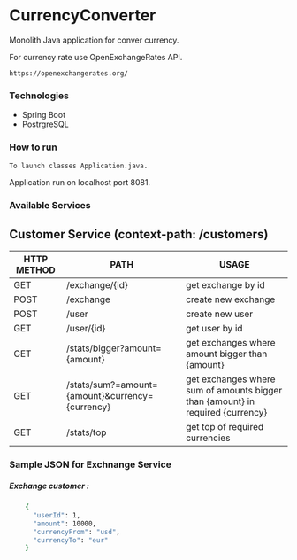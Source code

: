 # CurrencyConverter

Monolith Java application for conver currency.

For currency rate use OpenExchangeRates API.
```
https://openexchangerates.org/
```
### Technologies
- Spring Boot
- PostrgreSQL

### How to run
```sh
To launch classes Application.java.
```

Application run on localhost port 8081.

### Available Services

## Сustomer Service (context-path: /customers)
| HTTP METHOD | PATH | USAGE |
| ------ | ------ | ------ |
| GET | /exchange/{id} | get exchange by id | 
| POST | /exchange | create new exchange |
| POST | /user | create new user |
| GET | /user/{id} | get user by id |
| GET | /stats/bigger?amount={amount}  | get exchanges where amount bigger than {amount} |
| GET | /stats/sum?=amount={amount}&currency={currency} | get exchanges where sum of amounts bigger than {amount} in required {currency} |
| GET | /stats/top |  get top of required currencies |


### Sample JSON for Exchnange Service
##### Exchange customer : 
```sh
    {
      "userId": 1,
      "amount": 10000,
      "currencyFrom": "usd",
      "currencyTo": "eur"
    }
```

